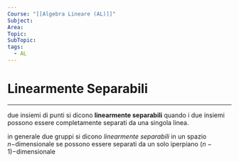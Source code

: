 ```yaml
---
Course: "[[Algebra Lineare (AL)]]"
Subject: 
Area: 
Topic: 
SubTopic: 
tags:
  - AL
---
```

# Linearmente Separabili
---
due insiemi di punti si dicono __linearmente separabili__ quando i due insiemi possono essere completamente separati da una singola linea.


in generale due gruppi si dicono _linearmente separabili_ in un spazio $n-$dimensionale se possono essere separati da un solo iperpiano $(n-1)-$dimensionale 
